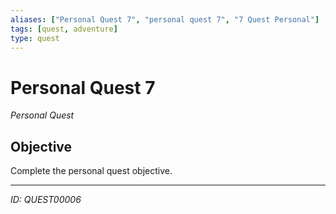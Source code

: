 ```yaml
---
aliases: ["Personal Quest 7", "personal quest 7", "7 Quest Personal"]
tags: [quest, adventure]
type: quest
---
```


# Personal Quest 7

*Personal Quest*

## Objective
Complete the personal quest objective.

---
*ID: QUEST00006*